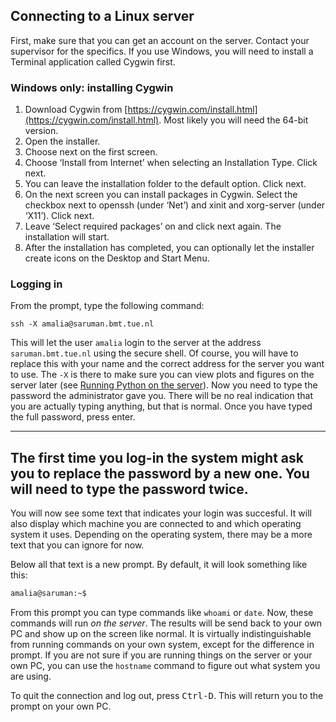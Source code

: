 ## Connecting to a Linux server

First, make sure that you can get an account on the server. Contact your supervisor for the specifics. 
If you use Windows, you will need to install a Terminal application called Cygwin first.


### Windows only: installing Cygwin

1. Download Cygwin from [https://cygwin.com/install.html](https://cygwin.com/install.html). Most likely you will need the 64-bit version.
2. Open the installer.
3. Choose next on the first screen.
4. Choose ‘Install from Internet’ when selecting an Installation Type. Click next.
5. You can leave the installation folder to the default option. Click next.
6. On the next screen you can install packages in Cygwin. Select the checkbox next to openssh (under ‘Net’) and xinit and xorg-server (under ‘X11’). Click next.
7. Leave ‘Select required packages’ on and click next again. The installation will start.
8. After the installation has completed, you can optionally let the installer create icons on the Desktop and Start Menu.


<!-- ### Getting the keys to the server

You are going to setup a secure key that you can use to login to the server. A key is basically a super long password that will be used to let the server know that it is really you who wants access. The key consists of two parts: a public key and a private key. The private key is on your own computer. The public key will be put on the server by the administrator. 

When you log in, your computer will send an encrypted version of the private key to the server, that will be validated against the public key on the server. If they match, you will get access. To generate a key, follow these steps:

1. Type `ssh-keygen -t rsa` on the prompt and press enter.
3. You will be asked for a location to save the key. The default is fine, so just press Enter, but in any case write down the path.
4. Enter a passphrase (a password used to open the key), and write it down so you don't forget it.
5. Re-enter the passphrase to confirm.
6. Open the `id_rsa.pub` file where the public key was saved (you wrote down the location in step 3).
7. Paste the contents of the `id_rsa.pub` file containing the public key in an email to the administrator of the server. It should start with `ssh-rsa AAAA` and end your *local* (i.e. your PC) username and computer name.
8. Include the name of your supervisor in the email to the administrator. If you are going to use GPUs, also answer the following questions:
	1. How are you going to make sure that your scripts will only use **one GPU**.
	2. How are you going to limit the **amount of GPU memory** that your script will use. 
9. If you do not know the answers to these two questions, read the part of the [Linux tutorial about running scripts on GPUs](linux-essentials.md/#running-python scripts-on-gpus).

The administrator will now make sure the key will be known by the server. Once you get a confirmation that this is done, you can login to the server.
 -->

### Logging in

From the prompt, type the following command:

```
ssh -X amalia@saruman.bmt.tue.nl
```

This will let the user `amalia` login to the server at the address `saruman.bmt.tue.nl` using the secure shell. Of course, you will have to replace this with your name and the correct address for the server you want to use. The `-X` is there to make sure you can view plots and figures on the server later (see [Running Python on the server](linux-essentials#running-programs-and-scripts)). Now you need to type the password the administrator gave you. There will be no real indication that you are actually typing anything, but that is normal. Once you have typed the full password, press enter.

---
The first time you log-in the system might ask you to replace the password by a new one. You will need to type the password twice.
---

You will now see some text that indicates your login was succesful. It will also display which machine you are connected to and which operating system it uses. Depending on the operating system, there may be a more text that you can ignore for now.

Below all that text is a new prompt. By default, it will look something like this:

```bash
amalia@saruman:~$
```

From this prompt you can type commands like `whoami` or `date`. Now, these commands will run *on the server*. The results will be send back to your own PC and show up on the screen like normal. It is virtually indistinguishable from running commands on your own system, except for the difference in prompt. If you are not sure if you are running things on the server or your own PC, you can use the `hostname` command to figure out what system you are using.

To quit the connection and log out, press <kbd>Ctrl-D</kbd>. This will return you to the prompt on your own PC.
